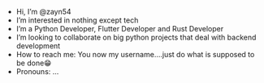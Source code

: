 - Hi, I’m @zayn54
- I’m interested in nothing except tech
- I’m a Python Developer, Flutter Developer and Rust Developer
- I’m looking to collaborate on big python projects that deal with backend development
- How to reach me: You now my username....just do what is supposed to be done😁
- Pronouns: ...


<!---
zayn54/zayn54 is a ✨ special ✨ repository because its `README.md` (this file) appears on your GitHub profile.
You can click the Preview link to take a look at your changes.
--->
